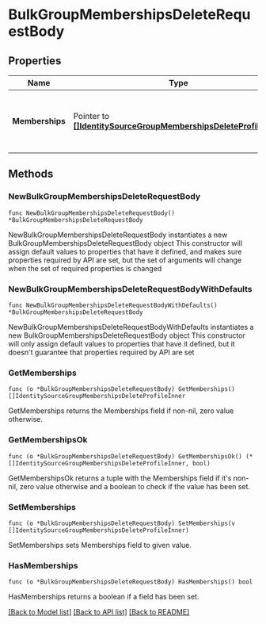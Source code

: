 # BulkGroupMembershipsDeleteRequestBody

## Properties

Name | Type | Description | Notes
------------ | ------------- | ------------- | -------------
**Memberships** | Pointer to [**[]IdentitySourceGroupMembershipsDeleteProfileInner**](IdentitySourceGroupMembershipsDeleteProfileInner.md) | Array of group memberships that need to be deleted in Okta | [optional] 

## Methods

### NewBulkGroupMembershipsDeleteRequestBody

`func NewBulkGroupMembershipsDeleteRequestBody() *BulkGroupMembershipsDeleteRequestBody`

NewBulkGroupMembershipsDeleteRequestBody instantiates a new BulkGroupMembershipsDeleteRequestBody object
This constructor will assign default values to properties that have it defined,
and makes sure properties required by API are set, but the set of arguments
will change when the set of required properties is changed

### NewBulkGroupMembershipsDeleteRequestBodyWithDefaults

`func NewBulkGroupMembershipsDeleteRequestBodyWithDefaults() *BulkGroupMembershipsDeleteRequestBody`

NewBulkGroupMembershipsDeleteRequestBodyWithDefaults instantiates a new BulkGroupMembershipsDeleteRequestBody object
This constructor will only assign default values to properties that have it defined,
but it doesn't guarantee that properties required by API are set

### GetMemberships

`func (o *BulkGroupMembershipsDeleteRequestBody) GetMemberships() []IdentitySourceGroupMembershipsDeleteProfileInner`

GetMemberships returns the Memberships field if non-nil, zero value otherwise.

### GetMembershipsOk

`func (o *BulkGroupMembershipsDeleteRequestBody) GetMembershipsOk() (*[]IdentitySourceGroupMembershipsDeleteProfileInner, bool)`

GetMembershipsOk returns a tuple with the Memberships field if it's non-nil, zero value otherwise
and a boolean to check if the value has been set.

### SetMemberships

`func (o *BulkGroupMembershipsDeleteRequestBody) SetMemberships(v []IdentitySourceGroupMembershipsDeleteProfileInner)`

SetMemberships sets Memberships field to given value.

### HasMemberships

`func (o *BulkGroupMembershipsDeleteRequestBody) HasMemberships() bool`

HasMemberships returns a boolean if a field has been set.


[[Back to Model list]](../README.md#documentation-for-models) [[Back to API list]](../README.md#documentation-for-api-endpoints) [[Back to README]](../README.md)


